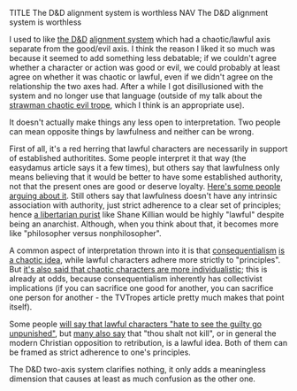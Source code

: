 TITLE The D&D alignment system is worthless
NAV The D&D alignment system is worthless

I used to like [the D&D](https://dnd5e.info/beyond-1st-level/alignment/) [alignment system](http://easydamus.com/alignment.html) which had a chaotic/lawful axis separate from the good/evil axis. I think the reason I liked it so much was because it seemed to add something less debatable; if we couldn't agree whether a character or action was good or evil, we could probably at least agree on whether it was chaotic or lawful, even if we didn't agree on the relationship the two axes had. After a while I got disillusioned with the system and no longer use that language (outside of my talk about the [strawman chaotic evil trope](strawman_chaotic_evil), which I think is an appropriate use).

It doesn't actually make things any less open to interpretation. Two people can mean opposite things by lawfulness and neither can be wrong.

First of all, it's a red herring that lawful characters are necessarily in support of established authoritites. Some people interpret it that way (the easydamus article says it a few times), but others say that lawfulness only means believing that it would be better to have some established authority, not that the present ones are good or deserve loyalty. [Here's some people arguing about it](https://www.reddit.com/r/DnD/comments/4hux7h/what_exactly_makes_a_character_lawful/). Still others say that lawfulness doesn't have any intrinsic association with authority, just strict adherence to a clear set of principles; hence [a libertarian purist](/argument/faction_ancap) like Shane Killian would be highly "lawful" despite being an anarchist. Although, when you think about that, it becomes more like "philosopher versus nonphilosopher".

A common aspect of interpretation thrown into it is that [consequentialism](/protagonism/consequentialism) <a rel="nofollow" href="https://tvtropes.org/pmwiki/pmwiki.php/UsefulNotes/EthicalHedonism">is a chaotic idea</a>, while lawful characters adhere more strictly to "principles". But [it's also said that chaotic characters are more individualistic](https://mykindofmeeple.com/chaotic-neutral-alignment/); this is already at odds, because consequentialism inherently has collectivist implications (if you can sacrifice one good for another, you can sacrifice one person for another - the TVTropes article pretty much makes that point itself).

Some people [will say that lawful characters "hate to see the guilty go unpunished"](http://www.easydamus.com/lawfulgood.html), but <a rel="nofollow" href="https://allthetropes.fandom.com/wiki/The_Great_Character_Alignment_Debate">many also say</a> that "thou shalt not kill", or in general the modern Christian opposition to retribution, is a lawful idea. Both of them can be framed as strict adherence to one's principles.

The D&D two-axis system clarifies nothing, it only adds a meaningless dimension that causes at least as much confusion as the other one.
